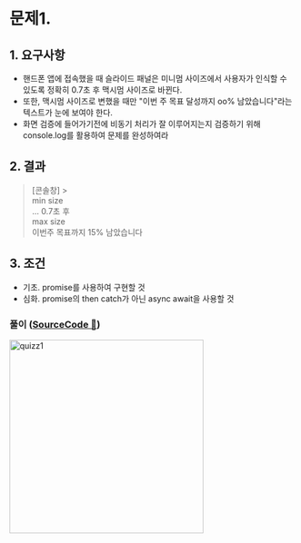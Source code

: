 # 문제1.

## 1. 요구사항

- 핸드폰 앱에 접속했을 때 슬라이드 패널은 미니멈 사이즈에서 사용자가 인식할 수 있도록 정확히 0.7초 후 맥시멈 사이즈로 바뀐다.
- 또한, 맥시멈 사이즈로 변했을 때만 "이번 주 목표 달성까지 oo% 남았습니다"라는 텍스트가 눈에 보여야 한다.
- 화면 검증에 들어가기전에 비동기 처리가 잘 이루어지는지 검증하기 위해 console.log를 활용하여 문제를 완성하여라

## 2. 결과

> [콘솔창] ></br>
> min size
> </br>
> ... 0.7초 후
> </br>
> max size
> </br>
> 이번주 목표까지 15% 남았습니다

## 3. 조건

- 기초. promise를 사용하여 구현할 것
- 심화. promise의 then catch가 아닌 async await을 사용할 것

### 풀이 ([SourceCode 🔗](https://github.com/2023-frontend1/First_Repo/blob/yunshin/yunshin/5주차/심화/promise/quizz/quizz.js))

<img width="341" alt="quizz1" src="https://github.com/2023-frontend1/First_Repo/assets/50646145/7bcd2cf8-d127-4f89-b845-1a743e92d9f6">
